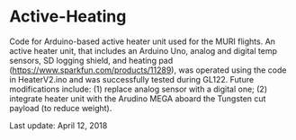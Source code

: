 # Active-Heating

Code for Arduino-based active heater unit used for the MURI flights. An active heater unit, that includes an Arduino Uno, analog and digital temp sensors, SD logging shield, and heating pad (https://www.sparkfun.com/products/11289), was operated using the code in HeaterV2.ino and was successfully tested during GL122. Future modifications include: (1) replace analog sensor with a digital one; (2) integrate heater unit with the Arudino MEGA aboard the Tungsten cut payload (to reduce weight).

Last update: April 12, 2018
